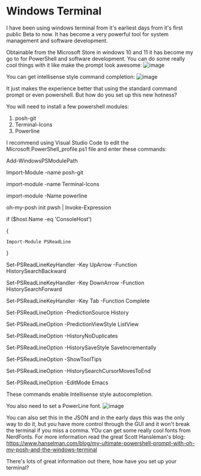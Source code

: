 # Windows Terminal
I have been using windows terminal from it's earliest days from it's first public Beta to now. It has become a very powerful tool for system management and software development.

Obtainable from the Microsoft Store in windows 10 and 11 it has become my go to for PowerShell and software development. You can do some really cool things with it like make the prompt look awesome:
![image](https://github.com/user-attachments/assets/43c2a7e9-599a-46cb-8668-8f68b060a636)

You can get intellisense style command completion:
![image](https://github.com/user-attachments/assets/823fcc42-9667-43fd-9743-9cfda1aa1a89)

It just makes the experience better that using the standard command prompt or even powershell. But how do you set up this new hotness?

You will need to install a few powershell modules:
1. posh-git
2. Terminal-Icons
3. Powerline

I recommend using Visual Studio Code to edit the Microsoft.PowerShell_profile.ps1 file and enter these commands:

Add-WindowsPSModulePath

Import-Module -name posh-git

import-module -name Terminal-Icons

import-module -Name powerline

oh-my-posh init pwsh | Invoke-Expression

if ($host.Name -eq 'ConsoleHost')

{

    Import-Module PSReadLine    
}


Set-PSReadLineKeyHandler -Key UpArrow -Function HistorySearchBackward

Set-PSReadLineKeyHandler -Key DownArrow -Function HistorySearchForward

Set-PSReadLineKeyHandler -Key Tab -Function Complete

Set-PSReadLineOption -PredictionSource History

Set-PSReadLineOption -PredictionViewStyle ListView

Set-PSReadLineOption -HistoryNoDuplicates

Set-PSReadLineOption -HistorySaveStyle SaveIncrementally

Set-PSReadLineOption -ShowToolTips

Set-PSReadLineOption -HistorySearchCursorMovesToEnd

Set-PSReadLineOption -EditMode Emacs

These commands enable Intellisense style autocompletion.

You also need to set a PowerLine font.
![image](https://github.com/user-attachments/assets/e123ec35-2bb4-4eb7-8012-778b8e75daa3)

You can also set this in the JSON and in the early days this was the only way to do it, but you have more control through the GUI and it won't break the terminal if you miss a comma. YOu can get some really cool fonts from NerdFonts. For more information read the great Scott Hansleman's blog: https://www.hanselman.com/blog/my-ultimate-powershell-prompt-with-oh-my-posh-and-the-windows-terminal

There's lots of great information out there, how have you set up your terminal?
